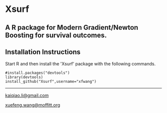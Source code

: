 # Xsurf
## A R package for Modern Gradient/Newton Boosting for survival outcomes.


Installation Instructions
-------------------------
Start R and then install the 'Xsurf' package with the following commands.
```
#install.packages("devtools")
library(devtools)
install_github("Xsurf",username="xfwang")
```

-------------------------
kaiqiao.li@gmail.com 

xuefeng.wang@moffitt.org
